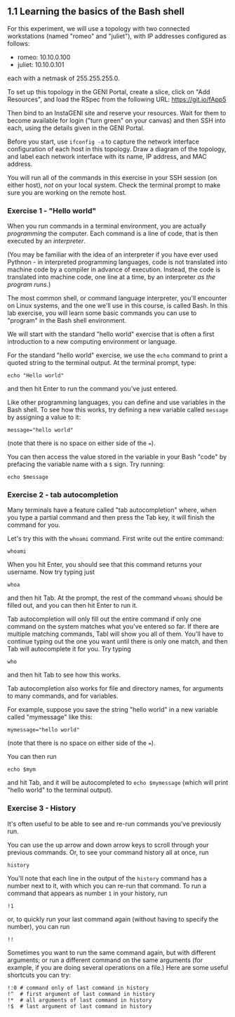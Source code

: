 ## 1.1 Learning the basics of the Bash shell

For this experiment, we will use a topology with two connected workstations (named "romeo" and "juliet"), with IP addresses configured as follows:

* romeo: 10.10.0.100
* juliet: 10.10.0.101

each with a netmask of 255.255.255.0. 

To set up this topology in the GENI Portal, create a slice, click on "Add Resources", and load the RSpec from the following URL: https://git.io/fApp5

Then bind to an InstaGENI site and reserve your resources. Wait for them to become available for login ("turn green" on your canvas) and then SSH into each, using the details given in the GENI Portal.


Before you start, use `ifconfig -a` to capture the network interface configuration of each host in this topology. Draw a diagram of the topology, and label each network interface with its name, IP address, and MAC address.

You will run all of the commands in this exercise in your SSH session (on either host), *not* on your local system. Check the terminal prompt to make sure you are working on the remote host.

                                                                                
### Exercise 1 - "Hello world"

When you run commands in a terminal environment, you are actually *programming* 
the computer. Each command is a line of code, that is then executed by an *interpreter*.

(You may be familiar with the idea of an interpreter if you have ever used Pythnon - 
in interpreted programming languages, code is not translated into machine code by a compiler in advance of execution. Instead, the code is translated into machine code, one line at a time, by an interpreter *as the program runs*.)

The most common shell, or command language interpreter, you'll encounter on Linux systems, and the one we'll use in this course, is called Bash. In this lab exercise, you will learn some basic commands you can use to "program" in the Bash shell environment.

We will start with the standard "hello world" exercise that is often 
a first introduction to a new computing environment or language.

For the standard "hello world" exercise, we use the `echo` command to 
print a quoted string to the terminal output. At the terminal prompt, type:

```
echo "Hello world"
```

and then hit Enter to run the command you've just entered.

Like other programming languages, you can define and use variables in the Bash shell. To see how this works, try defining a new variable called `message` by assigning a value to it:

```
message="hello world"
```

(note that there is no space on either side of the `=`).


You can then access the value stored in the variable in your Bash "code" by prefacing the variable name with a `$` sign. Try running:

```
echo $message
```

### Exercise 2 - tab autocompletion


Many terminals have a feature called "tab autocompletion" where, when 
you type a partial command and then press the Tab key, it will 
finish the command for you.

Let's try this with the `whoami` command. First write out the entire command:

```
whoami
```

When you hit Enter, you should see that this command returns your 
username. Now try typing just

```
whoa
```

and then hit Tab. At the prompt, the rest of the command `whoami` should
be filled out, and you can then hit Enter to run it.

Tab autocompletion will only fill out the entire command if only one command on the 
system matches what you've entered so far. If there are multiple matching 
commands, Tabl will show you all of them. You'll have to continue 
typing out the one you want until there is only one match, and then Tab
will autocomplete it for you. Try typing

```
who
```

and then hit Tab to see how this works.

Tab autocompletion also works for file and directory names, for arguments to 
many commands, and for variables.

For example, suppose you save the string "hello world" in a new variable called
"mymessage" like this:

```
mymessage="hello world"
```
(note that there is no space on either side of the `=`).

You can then run 

```
echo $mym
```

and hit Tab, and it will be autocompleted to `echo $mymessage` (which 
will print "hello world" to the terminal output).

### Exercise 3 - History

It's often useful to be able to see and re-run commands you've previously run. 

You can use the up arrow and down arrow keys to scroll 
through your previous commands. Or, to see your command history all at once, run

```
history
```

You'll note that each line in the output of the `history` command has a number 
next to it, with which you can re-run that command. To run a command that 
appears as number `1` in your history, run

```
!1
```

or, to quickly run your last command again (without having to specify the 
number), you can run 

```
!!
```

Sometimes you want to run the same command again, but with different arguments; 
or run a different command on the same arguments (for example, if you are doing
several operations on a file.) Here are some useful shortcuts you can try:

```
!:0 # command only of last command in history
!^  # first argument of last command in history
!*  # all arguments of last command in history
!$  # last argument of last command in history
```
